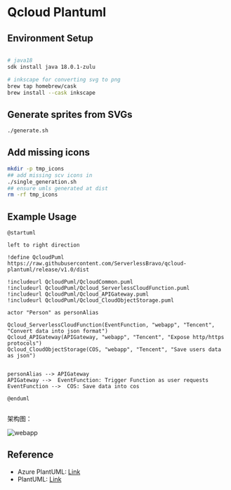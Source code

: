 # Qcloud Plantuml


## Environment Setup

```bash

# java18
sdk install java 18.0.1-zulu

# inkscape for converting svg to png
brew tap homebrew/cask
brew install --cask inkscape
```

## Generate sprites from SVGs

```bash
./generate.sh
```

## Add missing icons

```bash
mkdir -p tmp_icons
## add missing scv icons in 
./single_generation.sh
## ensure umls generated at dist
rm -rf tmp_icons
```


## Example Usage

```plantuml
@startuml

left to right direction

!define QcloudPuml https://raw.githubusercontent.com/ServerlessBravo/qcloud-plantuml/release/v1.0/dist

!includeurl QcloudPuml/QcloudCommon.puml
!includeurl QcloudPuml/Qcloud_ServerlessCloudFunction.puml
!includeurl QcloudPuml/Qcloud_APIGateway.puml
!includeurl QcloudPuml/Qcloud_CloudObjectStorage.puml

actor "Person" as personAlias

Qcloud_ServerlessCloudFunction(EventFunction, "webapp", "Tencent", "Convert data into json format")
Qcloud_APIGateway(APIGateway, "webapp", "Tencent", "Expose http/https protocols")
Qcloud_CloudObjectStorage(COS, "webapp", "Tencent", "Save users data as json")


personAlias --> APIGateway
APIGateway -->  EventFunction: Trigger Function as user requests
EventFunction -->  COS: Save data into cos

@enduml


```

架构图：

![webapp](http://www.plantuml.com/plantuml/proxy?cache=no&src=https://raw.githubusercontent.com/ServerlessBravo/qcloud-plantuml/master/examples/apigw_trigger_func.puml)


## Reference

- Azure PlantUML: [Link](https://github.com/plantuml-stdlib/Azure-PlantUML)
- PlantUML: [Link](https://github.com/plantuml/plantuml/tree/master/tools)
